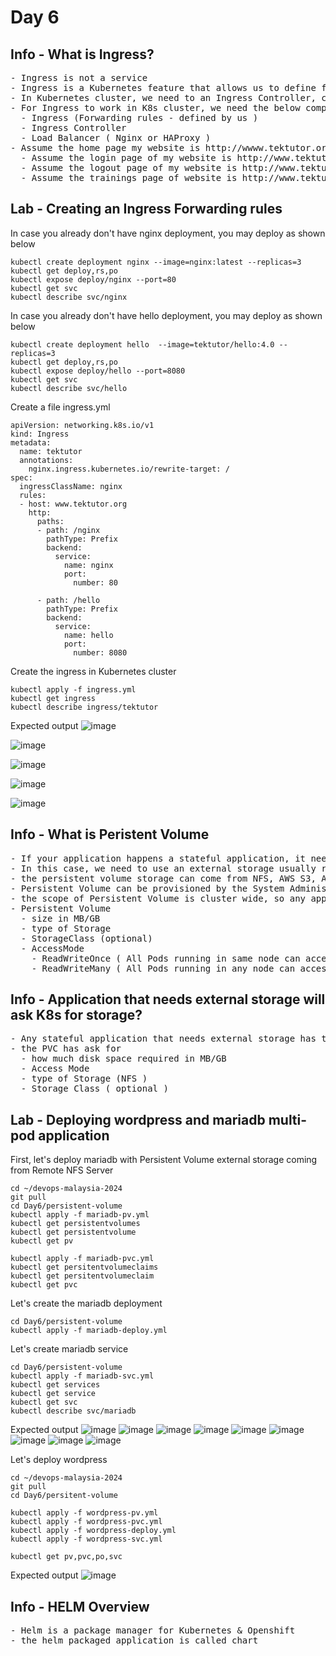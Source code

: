 # Day 6

## Info - What is Ingress?
<pre>
- Ingress is not a service
- Ingress is a Kubernetes feature that allows us to define forwarding rules
- In Kubernetes cluster, we need to an Ingress Controller, can be Nginx Ingress Controller or HAProxy Ingress Controller
- For Ingress to work in K8s cluster, we need the below components in K8s cluster
  - Ingress (Forwarding rules - defined by us )
  - Ingress Controller
  - Load Balancer ( Nginx or HAProxy )
- Assume the home page my website is http://wwww.tektutor.org
  - Assume the login page of my website is http://www.tektutor.org/login
  - Assume the logout page of my website is http://www.tektutor.org/logout
  - Assume the trainings page of website is http://www.tektutor.org/trainings
</pre>

## Lab - Creating an Ingress Forwarding rules
In case you already don't have nginx deployment, you may deploy as shown below
```
kubectl create deployment nginx --image=nginx:latest --replicas=3
kubectl get deploy,rs,po
kubectl expose deploy/nginx --port=80
kubectl get svc
kubectl describe svc/nginx
```

In case you already don't have hello deployment, you may deploy as shown below
```
kubectl create deployment hello  --image=tektutor/hello:4.0 --replicas=3
kubectl get deploy,rs,po
kubectl expose deploy/hello --port=8080
kubectl get svc
kubectl describe svc/hello
```

Create a file ingress.yml
```
apiVersion: networking.k8s.io/v1
kind: Ingress
metadata:
  name: tektutor
  annotations:
    nginx.ingress.kubernetes.io/rewrite-target: /
spec:
  ingressClassName: nginx
  rules:
  - host: www.tektutor.org
    http:
      paths:
      - path: /nginx
        pathType: Prefix
        backend:
          service:
            name: nginx
            port:
              number: 80

      - path: /hello
        pathType: Prefix
        backend:
          service:
            name: hello 
            port:
              number: 8080
```

Create the ingress in Kubernetes cluster
```
kubectl apply -f ingress.yml
kubectl get ingress
kubectl describe ingress/tektutor
```

Expected output
![image](https://github.com/tektutor/devops-malaysia-2024/assets/12674043/ff73a367-645a-4171-873a-a6eb9036b5b9)

![image](https://github.com/tektutor/devops-malaysia-2024/assets/12674043/ccb75211-93a2-4699-86bc-ed139f6b6575)

![image](https://github.com/tektutor/devops-malaysia-2024/assets/12674043/41b396b9-0d77-4632-8c4e-a25e4e383008)

![image](https://github.com/tektutor/devops-malaysia-2024/assets/12674043/46d8a2aa-9058-4544-b297-ad2214734c87)

![image](https://github.com/tektutor/devops-malaysia-2024/assets/12674043/631fe285-c0cc-42b6-be95-f1acbcc19683)

## Info - What is Peristent Volume
<pre>
- If your application happens a stateful application, it needs to persistent the data beyond the lifetime of the Pod containers
- In this case, we need to use an external storage usually referred in Kubernetes/Openshift as Persistent Volume (PV)
- the persistent volume storage can come from NFS, AWS S3, AWS EBS, Azure Storage
- Persistent Volume can be provisioned by the System Administrator either manually or using Storage Class dynamically
- the scope of Persistent Volume is cluster wide, so any application running in the cluster on anyname can claim the Persistent Volume if the below criteria matches
- Persistent Volume
  - size in MB/GB
  - type of Storage
  - StorageClass (optional)
  - AccessMode
    - ReadWriteOnce ( All Pods running in same node can access the PV )
    - ReadWriteMany ( All Pods running in any node can access the PV )
</pre>  

## Info - Application that needs external storage will ask K8s for storage?
<pre>
- Any stateful application that needs external storage has to request the K8s/Openshift cluster by defining a Persistent Volume Claim(PVC)
- the PVC has ask for 
  - how much disk space required in MB/GB
  - Access Mode
  - type of Storage (NFS )
  - Storage Class ( optional )
</pre>  

## Lab - Deploying wordpress and mariadb multi-pod application
First, let's deploy mariadb with Persistent Volume external storage coming from Remote NFS Server
```
cd ~/devops-malaysia-2024
git pull
cd Day6/persistent-volume
kubectl apply -f mariadb-pv.yml
kubectl get persistentvolumes
kubectl get persistentvolume
kubectl get pv

kubectl apply -f mariadb-pvc.yml
kubectl get persitentvolumeclaims
kubectl get persitentvolumeclaim
kubectl get pvc
```

Let's create the mariadb deployment
```
cd Day6/persistent-volume
kubectl apply -f mariadb-deploy.yml
```

Let's create mariadb service
```
cd Day6/persistent-volume
kubectl apply -f mariadb-svc.yml
kubectl get services
kubectl get service
kubectl get svc
kubectl describe svc/mariadb
```

Expected output
![image](https://github.com/tektutor/devops-malaysia-2024/assets/12674043/e6547b63-6fbb-47b6-82ee-497f4abc4b1e)
![image](https://github.com/tektutor/devops-malaysia-2024/assets/12674043/8f63eedd-3d9f-4c67-903e-6f1bd03c4b74)
![image](https://github.com/tektutor/devops-malaysia-2024/assets/12674043/59bd2833-c04b-44fd-9a0f-307b1926ec4d)
![image](https://github.com/tektutor/devops-malaysia-2024/assets/12674043/f2119b1a-b312-452e-a20b-c2d4daf30982)
![image](https://github.com/tektutor/devops-malaysia-2024/assets/12674043/f633ca12-a1d2-4194-aec2-33d4861ab67f)
![image](https://github.com/tektutor/devops-malaysia-2024/assets/12674043/b6aa9eec-ffa3-4a0c-a467-af3a02e23942)
![image](https://github.com/tektutor/devops-malaysia-2024/assets/12674043/7957564c-88a6-4157-b9d2-c95bab51a320)
![image](https://github.com/tektutor/devops-malaysia-2024/assets/12674043/9f53b296-dd15-4948-a457-0698475e2da3)
![image](https://github.com/tektutor/devops-malaysia-2024/assets/12674043/7e045506-4443-4dab-b5d9-11cb4a4fb765)

Let's deploy wordpress
```
cd ~/devops-malaysia-2024
git pull
cd Day6/persitent-volume

kubectl apply -f wordpress-pv.yml
kubectl apply -f wordpress-pvc.yml
kubectl apply -f wordpress-deploy.yml
kubectl apply -f wordpress-svc.yml

kubectl get pv,pvc,po,svc
```

Expected output
![image](https://github.com/tektutor/devops-malaysia-2024/assets/12674043/e2286cdc-cdfe-41b6-ac27-cb85f2b91e40)



## Info - HELM Overview
<pre>
- Helm is a package manager for Kubernetes & Openshift
- the helm packaged application is called chart
</pre>

